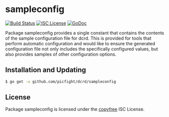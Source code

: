 sampleconfig
============

[![Build Status](http://img.shields.io/travis/picfight/dcrd.svg)](https://travis-ci.org/picfight/dcrd)
[![ISC License](http://img.shields.io/badge/license-ISC-blue.svg)](http://copyfree.org)
[![GoDoc](https://img.shields.io/badge/godoc-reference-blue.svg)](http://godoc.org/github.com/picfight/dcrd/sampleconfig)

Package sampleconfig provides a single constant that contains the contents of
the sample configuration file for dcrd.  This is provided for tools that perform
automatic configuration and would like to ensure the generated configuration
file not only includes the specifically configured values, but also provides
samples of other configuration options.

## Installation and Updating

```bash
$ go get -u github.com/picfight/dcrd/sampleconfig
```

## License

Package sampleconfig is licensed under the [copyfree](http://copyfree.org) ISC
License.
